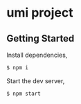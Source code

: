 # umi project

## Getting Started

Install dependencies,

```bash
$ npm i
```

Start the dev server,

```bash
$ npm start
```
